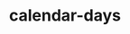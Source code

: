 ---
title: calendar-days
unicode_regular: \ea7e
unicode_bold: \ea7d
unicode_solid: \ea7f
unicode_brand: 
---